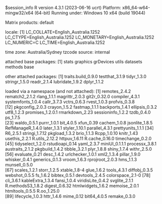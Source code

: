 $session_info
R version 4.3.1 (2023-06-16 ucrt)
Platform: x86_64-w64-mingw32/x64 (64-bit)
Running under: Windows 10 x64 (build 19044)

Matrix products: default


locale:
[1] LC_COLLATE=English_Australia.1252  LC_CTYPE=English_Australia.1252    LC_MONETARY=English_Australia.1252 LC_NUMERIC=C                       LC_TIME=English_Australia.1252    

time zone: Australia/Sydney
tzcode source: internal

attached base packages:
[1] stats     graphics  grDevices utils     datasets  methods   base     

other attached packages:
[1] traits.build_0.9.0 testthat_3.1.9     tidyr_1.3.0        stringr_1.5.0      readr_2.1.4        lubridate_1.9.2    dplyr_1.1.2       

loaded via a namespace (and not attached):
 [1] remotes_2.4.2     rematch2_2.1.2    rlang_1.1.1       magrittr_2.0.3    git2r_0.32.0      compiler_4.3.1    systemfonts_1.0.4 callr_3.7.3       vctrs_0.6.3       rvest_1.0.3       profvis_0.3.8    
[12] pkgconfig_2.0.3   crayon_1.5.2      fastmap_1.1.1     backports_1.4.1   ellipsis_0.3.2    utf8_1.2.3        promises_1.2.0.1  rmarkdown_2.23    sessioninfo_1.2.2 tzdb_0.4.0        ps_1.7.5         
[23] waldo_0.5.1       purrr_1.0.1       bit_4.0.5         xfun_0.39         cachem_1.0.8      jsonlite_1.8.5    RefManageR_1.4.0  later_1.3.1       styler_1.10.1     parallel_4.3.1    prettyunits_1.1.1
[34] R6_2.5.1          stringi_1.7.12    pkgload_1.3.2     brio_1.1.3        Rcpp_1.0.10       knitr_1.43        usethis_2.2.1     R.utils_2.12.2    httpuv_1.6.11     R.cache_0.16.0    timechange_0.2.0 
[45] tidyselect_1.2.0  rstudioapi_0.14   yaml_2.3.7        miniUI_0.1.1.1    processx_3.8.1    austraits_2.1.2   pkgbuild_1.4.2    tibble_3.2.1      plyr_1.8.8        shiny_1.7.4       withr_2.5.0      
[56] evaluate_0.21     desc_1.4.2        urlchecker_1.0.1  xml2_1.3.4        pillar_1.9.0      whisker_0.4.1     generics_0.1.3    vroom_1.6.3       rprojroot_2.0.3   hms_1.1.3         munsell_0.5.0    
[67] scales_1.2.1      storr_1.2.5       xtable_1.8-4      glue_1.6.2        tools_4.3.1       diffobj_0.3.5     webshot_0.5.5     fs_1.6.2          bibtex_0.5.1      devtools_2.4.5    colorspace_2.1-0 
[78] cli_3.6.1         kableExtra_1.3.4  fansi_1.0.4       viridisLite_0.4.2 svglite_2.1.1     R.methodsS3_1.8.2 digest_0.6.32     htmlwidgets_1.6.2 memoise_2.0.1     htmltools_0.5.5   R.oo_1.25.0      
[89] lifecycle_1.0.3   httr_1.4.6        mime_0.12         bit64_4.0.5       remake_0.3.0     

